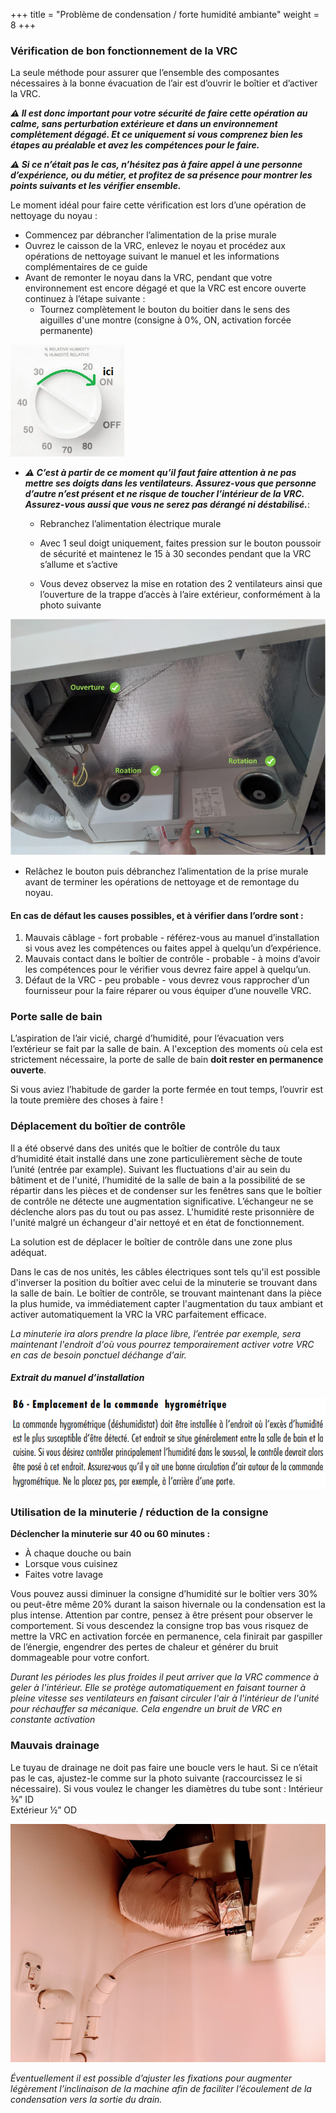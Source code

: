 +++
title = "Problème de condensation / forte humidité ambiante"
weight = 8
+++
### Vérification de bon fonctionnement de la VRC

La seule méthode pour assurer que l’ensemble des composantes nécessaires à la bonne évacuation de l’air est d’ouvrir le boîtier et d’activer la VRC.

***⚠ Il est donc important pour votre sécurité de faire cette opération au calme, sans perturbation extérieure et dans un environnement complètement dégagé. Et ce uniquement si vous comprenez bien les étapes au préalable et avez les compétences pour le faire.***

***⚠ Si ce n’était pas le cas, n’hésitez pas à faire appel à une personne d’expérience, ou du métier, et profitez de sa présence pour montrer les points suivants et les vérifier ensemble.***


Le moment idéal pour faire cette vérification est lors d’une opération de nettoyage du noyau :
+ Commencez par débrancher l’alimentation de la prise murale
+ Ouvrez le caisson de la VRC, enlevez le noyau et procédez aux opérations de nettoyage suivant le manuel et les informations complémentaires de ce guide
+ Avant de remonter le noyau dans la VRC, pendant que votre environnement est encore dégagé et que la VRC est encore ouverte continuez à l’étape suivante :
	+ Tournez complètement le bouton du boitier dans le sens des aiguilles d'une montre (consigne à 0%, ON, activation forcée permanente)  

![VRC fonctionnelle et active](images/activation_forcee_small.png)

+ ***⚠ C’est à partir de ce moment qu’il faut faire attention à ne pas mettre ses doigts dans les ventilateurs. Assurez-vous que personne d’autre n’est présent et ne risque de toucher l’intérieur de la VRC. Assurez-vous aussi que vous ne serez pas dérangé ni déstabilisé.***:

	+ Rebranchez l’alimentation électrique murale
	
	+ Avec 1 seul doigt uniquement, faites pression sur le bouton poussoir de sécurité et maintenez le 15 à 30 secondes pendant que la VRC s’allume et s’active
	
	+ Vous devez observez la mise en rotation des 2 ventilateurs ainsi que l’ouverture de la trappe d’accès à l’aire extérieur, conformément à la photo suivante

![VRC fonctionnelle et active](images/VRC_active.png)


+ Relâchez le bouton puis débranchez l’alimentation de la prise murale avant de terminer les opérations de nettoyage et de remontage du noyau.

#### En cas de défaut les causes possibles, et à vérifier dans l’ordre sont :
1. Mauvais câblage - fort probable - référez-vous au manuel d’installation si vous avez les compétences ou faites appel à quelqu’un d’expérience.
2. Mauvais contact dans le boîtier de contrôle - probable - à moins d’avoir les compétences pour le vérifier vous devrez faire appel à quelqu’un.
3. Défaut de la VRC - peu probable - vous devrez vous rapprocher d’un fournisseur pour la faire réparer ou vous équiper d’une nouvelle VRC.


### Porte salle de bain
L’aspiration de l’air vicié, chargé d’humidité, pour l’évacuation vers l’extérieur se fait par la salle de bain. A l'exception des moments où cela est strictement nécessaire, la porte de salle de bain **doit rester en permanence ouverte**.

Si vous aviez l’habitude de garder la porte fermée en tout temps, l’ouvrir est la toute première des choses à faire !


### Déplacement du boîtier de contrôle
Il a été observé dans des unités que le boîtier de contrôle du taux d’humidité était installé dans une zone particulièrement sèche de toute l’unité (entrée par example). Suivant les fluctuations d'air au sein du bâtiment et de l'unité, l’humidité de la salle de bain a la possibilité de se répartir dans les pièces et de condenser sur les fenêtres sans que le boîtier de contrôle ne détecte une augmentation significative. L’échangeur ne se déclenche alors pas du tout ou pas assez. L'humidité reste prisonnière de l'unité malgré un échangeur d'air nettoyé et en état de fonctionnement.

La solution est de déplacer le boîtier de contrôle dans une zone plus adéquat.

Dans le cas de nos unités, les câbles électriques sont tels qu'il est possible d'inverser la position du boîtier avec celui de la minuterie se trouvant dans la salle de bain. Le boîtier de contrôle, se trouvant maintenant dans la pièce la plus humide, va immédiatement capter l'augmentation du taux ambiant et activer automatiquement la VRC la VRC parfaitement efficace.

*La minuterie ira alors prendre la place libre, l’entrée par exemple, sera maintenant l'endroit d'où vous pourrez temporairement activer votre VRC en cas de besoin ponctuel déćhange d'air.* 


##### *Extrait du manuel d’installation*
![Emplacement commande](images/emplacement_commande.png)



### Utilisation de la minuterie / réduction de la consigne
**Déclencher la minuterie sur 40 ou 60 minutes :**
+ À chaque douche ou bain
+ Lorsque vous cuisinez
+ Faites votre lavage

Vous pouvez aussi diminuer la consigne d’humidité sur le boîtier vers 30% ou peut-être même 20% durant la saison hivernale ou la condensation est la plus intense. 
Attention par contre, pensez à être présent pour observer le comportement. Si vous descendez la consigne trop bas vous risquez de mettre la VRC en activation forcée en permanence, cela finirait par gaspiller de l’énergie, engendrer des pertes de chaleur et générer du bruit dommageable pour votre confort.

*Durant les périodes les plus froides il peut arriver que la VRC commence à geler à l'intérieur. Elle se protège automatiquement en faisant tourner à pleine vitesse ses ventilateurs en faisant circuler l'air à l'intérieur de l'unité pour réchauffer sa mécanique. Cela engendre un bruit de VRC en constante activation*
 
### Mauvais drainage
Le tuyau de drainage ne doit pas faire une boucle vers le haut. Si ce n’était pas le cas, ajustez-le comme sur la photo suivante (raccourcissez le si nécessaire).
Si vous voulez le changer les diamètres du tube sont :
Intérieur ⅜” ID  
Extérieur ½” OD

![Tuyau drain](images/tuyau_drain.png)

*Éventuellement il est possible d’ajuster les fixations pour augmenter légèrement l’inclinaison de la machine afin de faciliter l’écoulement de la condensation vers la sortie du drain.*
